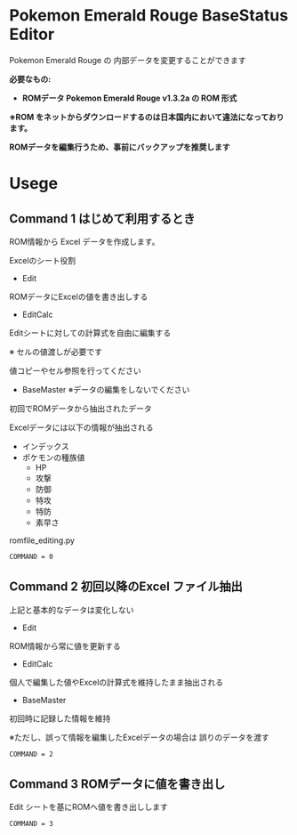 # Pokemon Emerald Rouge BaseStatus Editor

Pokemon Emerald Rouge の 内部データを変更することができます

**必要なもの:**

- **ROMデータ Pokemon Emerald Rouge v1.3.2a の ROM 形式**

**※ROM をネットからダウンロードするのは日本国内において違法になっております。**

**ROMデータを編集行うため、事前にバックアップを推奨します**

# Usege

## Command 1 はじめて利用するとき

ROM情報から Excel データを作成します。

Excelのシート役割

- Edit

ROMデータにExcelの値を書き出しする

- EditCalc

Editシートに対しての計算式を自由に編集する

※ セルの値渡しが必要です

値コピーやセル参照を行ってください

- BaseMaster ※データの編集をしないでください

初回でROMデータから抽出されたデータ

Excelデータには以下の情報が抽出される

- インデックス
- ポケモンの種族値
    - HP
    - 攻撃
    - 防御
    - 特攻
    - 特防
    - 素早さ

romfile_editing.py

```bash
COMMAND = 0
```

## Command 2 初回以降のExcel ファイル抽出

上記と基本的なデータは変化しない

- Edit

ROM情報から常に値を更新する

- EditCalc

個人で編集した値やExcelの計算式を維持したまま抽出される

- BaseMaster

初回時に記録した情報を維持

※ただし、誤って情報を編集したExcelデータの場合は 誤りのデータを渡す

```bash
COMMAND = 2
```

## Command 3 ROMデータに値を書き出し

Edit シートを基にROMへ値を書き出しします

```bash
COMMAND = 3
```